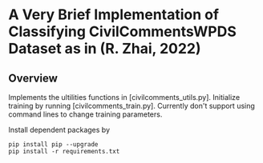 # A Very Brief Implementation of Classifying CivilCommentsWPDS Dataset as in (R. Zhai, 2022)

## Overview
Implements the ultilities functions in [civilcomments_utils.py]. Initialize training by running [civilcomments_train.py]. Currently don't support using command lines to change training parameters.

Install dependent packages by 
```shell
pip install pip --upgrade
pip install -r requirements.txt
```